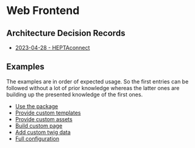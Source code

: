 # Web Frontend

## Architecture Decision Records

* [2023-04-28 - HEPTAconnect](./adr/2023-04-28-heptaconnect.md)


## Examples

The examples are in order of expected usage.
So the first entries can be followed without a lot of prior knowledge whereas the latter ones are building up the presented knowledge of the first ones.

* [Use the package](./examples/use-package.md)
* [Provide custom templates](./examples/provide-custom-templates.md)
* [Provide custom assets](./examples/provide-custom-assets.md)
* [Build custom page](./examples/build-custom-page.md)
* [Add custom twig data](./examples/add-custom-twig-data.md)
* [Full configuration](./config.md)
